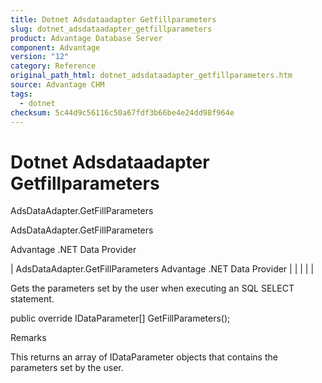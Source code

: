 ```yaml
---
title: Dotnet Adsdataadapter Getfillparameters
slug: dotnet_adsdataadapter_getfillparameters
product: Advantage Database Server
component: Advantage
version: "12"
category: Reference
original_path_html: dotnet_adsdataadapter_getfillparameters.htm
source: Advantage CHM
tags:
  - dotnet
checksum: 5c44d9c56116c50a67fdf3b66be4e24dd98f964e
---
```


# Dotnet Adsdataadapter Getfillparameters

AdsDataAdapter.GetFillParameters

AdsDataAdapter.GetFillParameters

Advantage .NET Data Provider

| AdsDataAdapter.GetFillParameters  Advantage .NET Data Provider |  |  |  |  |

Gets the parameters set by the user when executing an SQL SELECT statement.

public override IDataParameter[] GetFillParameters();

Remarks

This returns an array of IDataParameter objects that contains the parameters set by the user.
